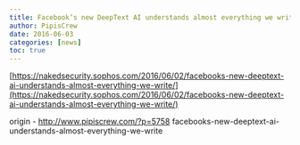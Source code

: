 ```yaml
---
title: Facebook’s new DeepText AI understands almost everything we write
author: PipisCrew
date: 2016-06-03
categories: [news]
toc: true
---
```


[https://nakedsecurity.sophos.com/2016/06/02/facebooks-new-deeptext-ai-understands-almost-everything-we-write/](https://nakedsecurity.sophos.com/2016/06/02/facebooks-new-deeptext-ai-understands-almost-everything-we-write/)

origin - http://www.pipiscrew.com/?p=5758 facebooks-new-deeptext-ai-understands-almost-everything-we-write